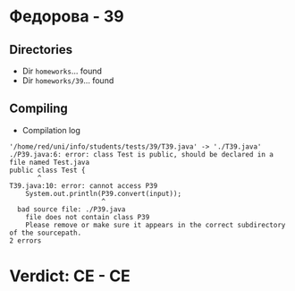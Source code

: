 # Федорова - 39
## Directories
- Dir `homeworks`... found
- Dir `homeworks/39`... found
## Compiling
- Compilation log
```
'/home/red/uni/info/students/tests/39/T39.java' -> './T39.java'
./P39.java:6: error: class Test is public, should be declared in a file named Test.java
public class Test {
       ^
T39.java:10: error: cannot access P39
    System.out.println(P39.convert(input));
                       ^
  bad source file: ./P39.java
    file does not contain class P39
    Please remove or make sure it appears in the correct subdirectory of the sourcepath.
2 errors

```
# Verdict: **CE** - CE
